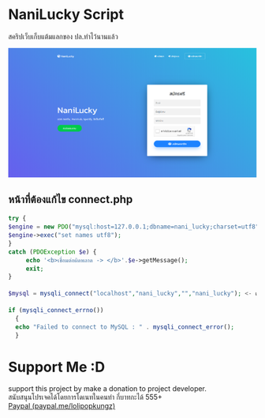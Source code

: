 # NaniLucky Script
สคริปเว็บเก็บแต้มแลกของ ปล.ทำไว้นานแล้ว

![Sc1](screenshot/sc1.png)

## หน้าที่ต้องแก้ไข connect.php
```php
try {
$engine = new PDO("mysql:host=127.0.0.1;dbname=nani_lucky;charset=utf8", "nani_lucky",""); <- เปลี่ยนรหัสผ่าน
$engine->exec("set names utf8");
}
catch (PDOException $e) {
	 echo '<b>เชื่อมต่อผิดพลาด -> </b>'.$e->getMessage();
	 exit;
}

$mysql = mysqli_connect("localhost","nani_lucky","","nani_lucky"); <- เปลี่ยนรหัสผ่าน

if (mysqli_connect_errno())
  {
  echo "Failed to connect to MySQL : " . mysqli_connect_error();
  }
  ```
  
# Support Me :D
support this project by make a donation to project developer.<br>
สนับสนุนโปรเจคได้โดยการโดเนทในคนทำ กี่บาทกะได้ 555+<br>
[Paypal (paypal.me/lolipopkungz)]( https://www.paypal.me/lolipopkungz "Focus Dev")<br>
